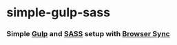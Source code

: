 # simple-gulp-sass
### Simple [Gulp](https://gulpjs.com/) and [SASS](http://sass-lang.com/) setup with [Browser Sync](https://browsersync.io/)
